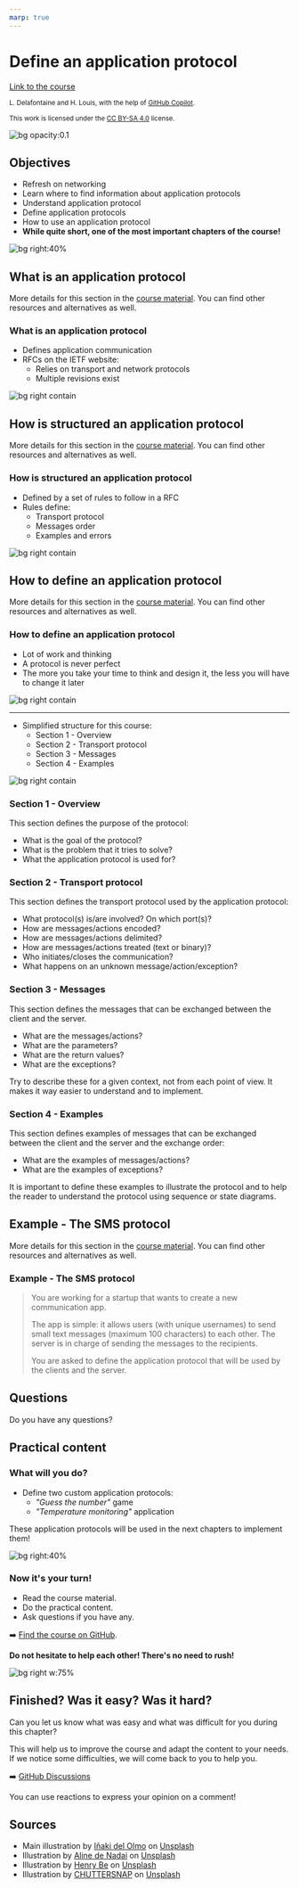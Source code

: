 ```yaml
---
marp: true
---
```


<!--
theme: custom-marp-theme
size: 16:9
paginate: true
author: L. Delafontaine and H. Louis, with the help of GitHub Copilot
title: HEIG-VD DAI - Define an application protocol
description: Define an application protocol for the DAI course at HEIG-VD, Switzerland
header: '[**Define an application protocol**](https://github.com/heig-vd-dai-course/heig-vd-dai-course/tree/main/06.01-define-an-application-protocol)'
footer: '[**HEIG-VD**](https://heig-vd.ch) - [DAI 2025-2026](https://github.com/heig-vd-dai-course/heig-vd-dai-course) - [CC BY-SA 4.0](https://github.com/heig-vd-dai-course/heig-vd-dai-course/blob/main/LICENSE.md)'
headingDivider: 6
-->

# Define an application protocol

<!--
_class: lead
_paginate: false
-->

[Link to the course][course]

<small>L. Delafontaine and H. Louis, with the help of
[GitHub Copilot](https://github.com/features/copilot).</small>

<small>This work is licensed under the [CC BY-SA 4.0][license] license.</small>

![bg opacity:0.1][illustration]

## Objectives

- Refresh on networking
- Learn where to find information about application protocols
- Understand application protocol
- Define application protocols
- How to use an application protocol
- **While quite short, one of the most important chapters of the course!**

![bg right:40%](https://images.unsplash.com/photo-1516389573391-5620a0263801?fit=crop&h=720)

## What is an application protocol

<!-- _class: lead -->

More details for this section in the [course material][course]. You can find
other resources and alternatives as well.

### What is an application protocol

- Defines application communication
- RFCs on the IETF website:
  - Relies on transport and network protocols
  - Multiple revisions exist

![bg right contain](./images/what-is-an-application-protocol.png)

## How is structured an application protocol

<!-- _class: lead -->

More details for this section in the [course material][course]. You can find
other resources and alternatives as well.

### How is structured an application protocol

- Defined by a set of rules to follow in a RFC
- Rules define:
  - Transport protocol
  - Messages order
  - Examples and errors

![bg right contain](./images/how-is-structured-an-application-protocol.png)

## How to define an application protocol

<!-- _class: lead -->

More details for this section in the [course material][course]. You can find
other resources and alternatives as well.

### How to define an application protocol

- Lot of work and thinking
- A protocol is never perfect
- The more you take your time to think and design it, the less you will have to
  change it later

![bg right contain](./images/how-to-define-an-application-protocol.png)

---

- Simplified structure for this course:
  - Section 1 - Overview
  - Section 2 - Transport protocol
  - Section 3 - Messages
  - Section 4 - Examples

![bg right contain](./images/how-to-define-an-application-protocol.png)

### Section 1 - Overview

This section defines the purpose of the protocol:

- What is the goal of the protocol?
- What is the problem that it tries to solve?
- What the application protocol is used for?

### Section 2 - Transport protocol

This section defines the transport protocol used by the application protocol:

- What protocol(s) is/are involved? On which port(s)?
- How are messages/actions encoded?
- How are messages/actions delimited?
- How are messages/actions treated (text or binary)?
- Who initiates/closes the communication?
- What happens on an unknown message/action/exception?

### Section 3 - Messages

This section defines the messages that can be exchanged between the client and
the server.

- What are the messages/actions?
- What are the parameters?
- What are the return values?
- What are the exceptions?

Try to describe these for a given context, not from each point of view. It makes
it way easier to understand and to implement.

### Section 4 - Examples

This section defines examples of messages that can be exchanged between the
client and the server and the exchange order:

- What are the examples of messages/actions?
- What are the examples of exceptions?

It is important to define these examples to illustrate the protocol and to help
the reader to understand the protocol using sequence or state diagrams.

## Example - The SMS protocol

<!-- _class: lead -->

More details for this section in the [course material][course]. You can find
other resources and alternatives as well.

### Example - The SMS protocol

> You are working for a startup that wants to create a new communication app.
>
> The app is simple: it allows users (with unique usernames) to send small text
> messages (maximum 100 characters) to each other. The server is in charge of
> sending the messages to the recipients.
>
> You are asked to define the application protocol that will be used by the
> clients and the server.

## Questions

<!-- _class: lead -->

Do you have any questions?

## Practical content

<!-- _class: lead -->

### What will you do?

- Define two custom application protocols:
  - _"Guess the number"_ game
  - _"Temperature monitoring"_ application

These application protocols will be used in the next chapters to implement them!

![bg right:40%](https://images.unsplash.com/photo-1535905557558-afc4877a26fc?fit=crop&h=720)

### Now it's your turn!

- Read the course material.
- Do the practical content.
- Ask questions if you have any.

➡️ [Find the course on GitHub][course].

**Do not hesitate to help each other! There's no need to rush!**

![bg right w:75%][course-qr-code]

## Finished? Was it easy? Was it hard?

Can you let us know what was easy and what was difficult for you during this
chapter?

This will help us to improve the course and adapt the content to your needs. If
we notice some difficulties, we will come back to you to help you.

➡️ [GitHub Discussions][discussions]

You can use reactions to express your opinion on a comment!

## Sources

- Main illustration by [Iñaki del Olmo](https://unsplash.com/@inakihxz) on
  [Unsplash](https://unsplash.com/photos/NIJuEQw0RKg)
- Illustration by [Aline de Nadai](https://unsplash.com/@alinedenadai) on
  [Unsplash](https://unsplash.com/photos/j6brni7fpvs)
- Illustration by [Henry Be](https://unsplash.com/@henry_be) on
  [Unsplash](https://unsplash.com/photos/lc7xcWebECc)
- Illustration by [CHUTTERSNAP](https://unsplash.com/@chuttersnap) on
  [Unsplash](https://unsplash.com/photos/xewrfLD8emE)

[course]:
	https://github.com/heig-vd-dai-course/heig-vd-dai-course/tree/main/06.01-define-an-application-protocol
[license]:
	https://github.com/heig-vd-dai-course/heig-vd-dai-course/blob/main/LICENSE.md
[discussions]: https://github.com/orgs/heig-vd-dai-course/discussions
[illustration]: ./images/main-illustration.jpg
[course-qr-code]:
	https://quickchart.io/qr?format=png&ecLevel=Q&size=400&margin=1&text=https://github.com/heig-vd-dai-course/heig-vd-dai-course/tree/main/06.01-define-an-application-protocol
